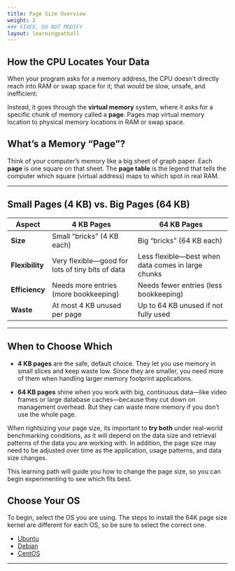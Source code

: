 ```yaml
---
title: Page Size Overview
weight: 2
### FIXED, DO NOT MODIFY
layout: learningpathall
---
```


## How the CPU Locates Your Data

When your program asks for a memory address, the CPU doesn’t directly reach into RAM or swap space for it; that would be slow, unsafe, and inefficient.
 
Instead, it goes through the **virtual memory** system, where it asks for a specific chunk of memory called a **page**. Pages map virtual memory location to physical memory locations in RAM or swap space.

## What’s a Memory “Page”?

Think of your computer’s memory like a big sheet of graph paper. Each **page** is one square on that sheet. The **page table** is the legend that tells the computer which square (virtual address) maps to which spot in real RAM.

---

## Small Pages (4 KB) vs. Big Pages (64 KB)

| Aspect          | 4 KB Pages                             | 64 KB Pages                              |
|-----------------|----------------------------------------|------------------------------------------|
| **Size**        | Small “bricks” (4 KB each)             | Big “bricks” (64 KB each)                |
| **Flexibility** | Very flexible—good for lots of tiny bits of data | Less flexible—best when data comes in large chunks |
| **Efficiency**  | Needs more entries (more bookkeeping)  | Needs fewer entries (less bookkeeping)   |
| **Waste**       | At most 4 KB unused per page           | Up to 64 KB unused if not fully used     |

---

## When to Choose Which

- **4 KB pages** are the safe, default choice. They let you use memory in small slices and keep waste low.  Since they are smaller, you need more of them when handling larger memory footprint applications.

- **64 KB pages** shine when you work with big, continuous data—like video frames or large database caches—because they cut down on management overhead.  But they can waste more memory if you don’t use the whole page.

When rightsizing your page size, its important to **try both** under real-world benchmarking conditions, as it will depend on the data size and retrieval patterns of the data you are working with.  In addition, the page size may need to be adjusted over time as the application, usage patterns, and data size changes.  

This learning path will guide you how to change the page size, so you can begin experimenting to see which fits best.

## Choose Your OS

To begin, select the OS you are using.  The steps to install the 64K page size kernel are different for each OS, so be sure to select the correct one.

- [Ubuntu](../ubuntu)
- [Debian](../debian)
- [CentOS](../centos)

---
